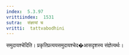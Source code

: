 ```yaml
---
index:  5.3.97
vrittiindex:  1531
sutra:  संज्ञायां च
vritti:  tattvabodhini 
---
```


समुदायश्चेदिति। प्रकृतिप्रत्ययसमुदायश्चेद�आसदृशस्य संज्ञेत्यर्थः।


